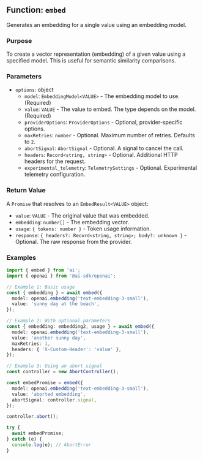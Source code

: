 ## Function: `embed`

Generates an embedding for a single value using an embedding model.

### Purpose

To create a vector representation (embedding) of a given value using a specified model. This is useful for semantic similarity comparisons.

### Parameters

- `options`: object
  - `model`: `EmbeddingModel<VALUE>` - The embedding model to use. (Required)
  - `value`: `VALUE` - The value to embed. The type depends on the model. (Required)
  - `providerOptions`: `ProviderOptions` - Optional, provider-specific options.
  - `maxRetries`: `number` - Optional. Maximum number of retries. Defaults to `2`.
  - `abortSignal`: `AbortSignal` - Optional. A signal to cancel the call.
  - `headers`: `Record<string, string>` - Optional. Additional HTTP headers for the request.
  - `experimental_telemetry`: `TelemetrySettings` - Optional. Experimental telemetry configuration.

### Return Value

A `Promise` that resolves to an `EmbedResult<VALUE>` object:

- `value`: `VALUE` - The original value that was embedded.
- `embedding`: `number[]` - The embedding vector.
- `usage`: `{ tokens: number }` - Token usage information.
- `response`: `{ headers?: Record<string, string>; body?: unknown }` - Optional. The raw response from the provider.

### Examples

```typescript
import { embed } from 'ai';
import { openai } from '@ai-sdk/openai';

// Example 1: Basic usage
const { embedding } = await embed({
  model: openai.embedding('text-embedding-3-small'),
  value: 'sunny day at the beach',
});

// Example 2: With optional parameters
const { embedding: embedding2, usage } = await embed({
  model: openai.embedding('text-embedding-3-small'),
  value: 'another sunny day',
  maxRetries: 1,
  headers: { 'X-Custom-Header': 'value' },
});

// Example 3: Using an abort signal
const controller = new AbortController();

const embedPromise = embed({
  model: openai.embedding('text-embedding-3-small'),
  value: 'aborted embedding',
  abortSignal: controller.signal,
});

controller.abort();

try {
  await embedPromise;
} catch (e) {
  console.log(e); // AbortError
}
```
